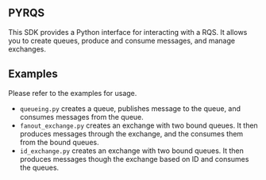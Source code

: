 ## PYRQS

This SDK provides a Python interface for interacting with a RQS. It allows you to create queues, produce and consume messages, and manage exchanges.


## Examples 

Please refer to the examples for usage. 
- `queueing.py` creates a queue, publishes message to the queue, and consumes messages from the queue. 
- `fanout_exchange.py` creates an exchange with two bound queues. It then produces messages through the exchange, and the consumes them from the bound queues. 
- `id_exchange.py` creates an exchange with two bound queues. It then produces messages though the exchange based on ID and consumes the queues. 